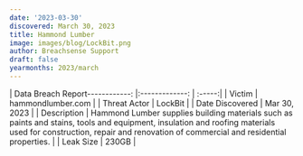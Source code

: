 ```yaml
---
date: '2023-03-30'
discovered: March 30, 2023
title: Hammond Lumber
image: images/blog/LockBit.png
author: Breachsense Support
draft: false
yearmonths: 2023/march
---
```


| Data Breach Report------------:     |:-------------:    | :-----:|
| Victim      | hammondlumber.com      | 
| Threat Actor      | LockBit      | 
| Date Discovered      | Mar 30, 2023      | 
| Description      | Hammond Lumber supplies building materials such as paints and stains, tools and equipment, insulation and roofing materials used for construction, repair and renovation of commercial and residential properties.      | 
| Leak Size      | 230GB      | 

